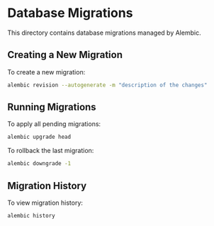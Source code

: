 # Database Migrations

This directory contains database migrations managed by Alembic.

## Creating a New Migration

To create a new migration:

```bash
alembic revision --autogenerate -m "description of the changes"
```

## Running Migrations

To apply all pending migrations:

```bash
alembic upgrade head
```

To rollback the last migration:

```bash
alembic downgrade -1
```

## Migration History

To view migration history:

```bash
alembic history
``` 